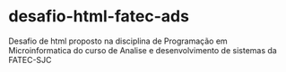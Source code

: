 # desafio-html-fatec-ads
 Desafio de html proposto na disciplina de Programação em Microinformatica do curso de Analise e desenvolvimento de sistemas da FATEC-SJC
